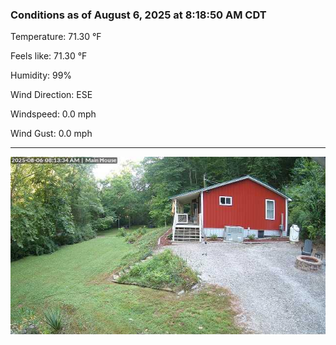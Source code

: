 ### Conditions as of August 6, 2025 at 8:18:50 AM CDT 

Temperature: 71.30 &deg;F

Feels like: 71.30 &deg;F

Humidity: 99%

Wind Direction: ESE

Windspeed: 0.0 mph

Wind Gust: 0.0 mph

---

<img src="./images/latest.jpeg"/>

